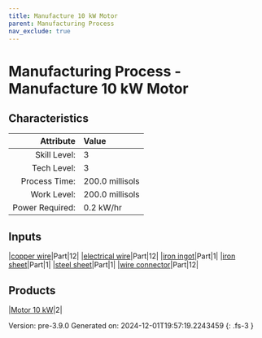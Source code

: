 ```yaml
---
title: Manufacture 10 kW Motor
parent: Manufacturing Process
nav_exclude: true
---
```

# Manufacturing Process - Manufacture 10 kW Motor


## Characteristics

| Attribute      | Value |
|--------:|:------|
|Skill Level:|3|
|Tech Level:|3|
|Process Time:|200.0 millisols|
|Work Level:|200.0 millisols|
|Power Required:|0.2 kW/hr|

## Inputs

|[copper wire](../part/copper-wire.html)|Part|12|
|[electrical wire](../part/electrical-wire.html)|Part|12|
|[iron ingot](../part/iron-ingot.html)|Part|1|
|[iron sheet](../part/iron-sheet.html)|Part|1|
|[steel sheet](../part/steel-sheet.html)|Part|1|
|[wire connector](../part/wire-connector.html)|Part|12|

## Products

|[Motor 10 kW](../part/motor-10-kw.html)|2|


Version: pre-3.9.0 Generated on: 2024-12-01T19:57:19.2243459
{: .fs-3 }

